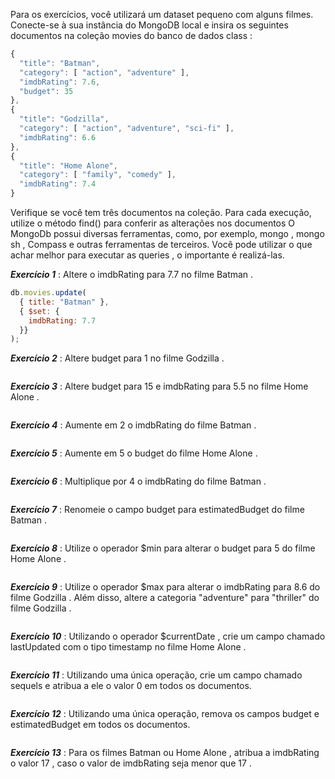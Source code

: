 Para os exercícios, você utilizará um dataset pequeno com alguns filmes.
Conecte-se à sua instância do MongoDB local e insira os seguintes documentos na coleção movies do banco de dados class :
```javascript
{
  "title": "Batman",
  "category": [ "action", "adventure" ],
  "imdbRating": 7.6,
  "budget": 35
},
{
  "title": "Godzilla",
  "category": [ "action", "adventure", "sci-fi" ],
  "imdbRating": 6.6
},
{
  "title": "Home Alone",
  "category": [ "family", "comedy" ],
  "imdbRating": 7.4
}
```

Verifique se você tem três documentos na coleção.
Para cada execução, utilize o método find() para conferir as alterações nos documentos
O MongoDb possui diversas ferramentas, como, por exemplo, mongo , mongo sh , Compass e outras ferramentas de terceiros. Você pode utilizar o que achar melhor para executar as queries , o importante é realizá-las.

***Exercício 1*** : Altere o imdbRating para 7.7 no filme Batman .
```javascript
db.movies.update(
  { title: "Batman" },
  { $set: {
    imdbRating: 7.7
  }}
);
```
***Exercício 2*** : Altere budget para 1 no filme Godzilla .
```javascript

```
***Exercício 3*** : Altere budget para 15 e imdbRating para 5.5 no filme Home Alone .
```javascript

```
***Exercício 4*** : Aumente em 2 o imdbRating do filme Batman .
```javascript

```
***Exercício 5*** : Aumente em 5 o budget do filme Home Alone .
```javascript

```
***Exercício 6*** : Multiplique por 4 o imdbRating do filme Batman .
```javascript

```
***Exercício 7*** : Renomeie o campo budget para estimatedBudget do filme Batman .
```javascript

```
***Exercício 8*** : Utilize o operador $min para alterar o budget para 5 do filme Home Alone .
```javascript

```
***Exercício 9*** : Utilize o operador $max para alterar o imdbRating para 8.6 do filme Godzilla . Além disso, altere a categoria "adventure" para "thriller" do filme Godzilla .
```javascript

```
***Exercício 10*** : Utilizando o operador $currentDate , crie um campo chamado lastUpdated com o tipo timestamp no filme Home Alone .
```javascript

```
***Exercício 11*** : Utilizando uma única operação, crie um campo chamado sequels e atribua a ele o valor 0 em todos os documentos.
```javascript

```
***Exercício 12*** : Utilizando uma única operação, remova os campos budget e estimatedBudget em todos os documentos.
```javascript

```
***Exercício 13*** : Para os filmes Batman ou Home Alone , atribua a imdbRating o valor 17 , caso o valor de imdbRating seja menor que 17 .
```javascript

```
